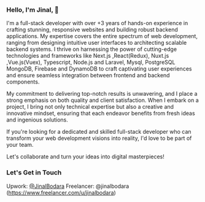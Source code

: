 ### Hello, I'm Jinal, 👋

I'm a full-stack developer with over +3 years of hands-on experience in crafting stunning, responsive websites and building robust backend applications. My expertise covers the entire spectrum of web development, ranging from designing intuitive user interfaces to architecting scalable backend systems. I thrive on harnessing the power of cutting-edge technologies and frameworks like Next.js ,React(Redux), Nuxt.js ,Vue.js(Vuex), Typescript, Node.js and Laravel, Mysql, PostgreSQL MongoDB, Firebase and DynamoDB to craft captivating user experiences and ensure seamless integration between frontend and backend components.

My commitment to delivering top-notch results is unwavering, and I place a strong emphasis on both quality and client satisfaction. When I embark on a project, I bring not only technical expertise but also a creative and innovative mindset, ensuring that each endeavor benefits from fresh ideas and ingenious solutions.

If you're looking for a dedicated and skilled full-stack developer who can transform your web development visions into reality, I'd love to be part of your team.

Let's collaborate and turn your ideas into digital masterpieces!


### Let's Get in Touch
Upwork: [@JinalBodara](https://www.upwork.com/freelancers/~0130f5f1e903417d0a)
Freelancer: @jinalbodara (https://www.freelancer.com/u/jinalbodara)
